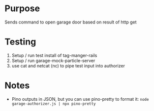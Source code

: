 # Purpose

Sends command to open garage door based on result of http get

# Testing

1. Setup / run test install of tag-manger-rails
2. Setup / run garage-mock-particle-server
2. use cat and netcat (nc) to pipe test input into authorizer

# Notes

- Pino outputs in JSON, but you can use pino-pretty to format it:
```node garage-authorizer.js | npx pino-pretty```
